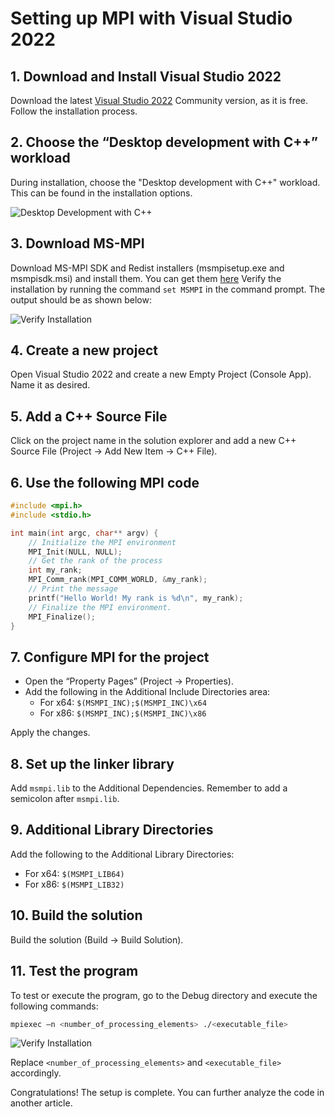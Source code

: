 
# Setting up MPI with Visual Studio 2022

## 1. Download and Install Visual Studio 2022

Download the latest [Visual Studio 2022](https://visualstudio.microsoft.com/downloads/) Community version, as it is free. Follow the installation process.

## 2. Choose the “Desktop development with C++” workload

During installation, choose the "Desktop development with C++" workload. This can be found in the installation options.

![Desktop Development with C++](link_to_pic2)

## 3. Download MS-MPI

Download MS-MPI SDK and Redist installers (msmpisetup.exe and msmpisdk.msi) and install them.
You can get them [here](https://www.microsoft.com/en-us/download/details.aspx?id=105289)
Verify the installation by running the command `set MSMPI` in the command prompt. The output should be as shown below:

![Verify Installation](link_to_pic3)

## 4. Create a new project

Open Visual Studio 2022 and create a new Empty Project (Console App). Name it as desired.

## 5. Add a C++ Source File

Click on the project name in the solution explorer and add a new C++ Source File (Project -> Add New Item -> C++ File).

## 6. Use the following MPI code

```cpp
#include <mpi.h>
#include <stdio.h>

int main(int argc, char** argv) {
    // Initialize the MPI environment
    MPI_Init(NULL, NULL);
    // Get the rank of the process
    int my_rank;
    MPI_Comm_rank(MPI_COMM_WORLD, &my_rank);
    // Print the message
    printf("Hello World! My rank is %d\n", my_rank);
    // Finalize the MPI environment.
    MPI_Finalize();
}
```

## 7. Configure MPI for the project

- Open the “Property Pages” (Project -> Properties).
- Add the following in the Additional Include Directories area:
  - For x64: `$(MSMPI_INC);$(MSMPI_INC)\x64`
  - For x86: `$(MSMPI_INC);$(MSMPI_INC)\x86`

Apply the changes.

## 8. Set up the linker library

Add `msmpi.lib` to the Additional Dependencies. Remember to add a semicolon after `msmpi.lib`.

## 9. Additional Library Directories

Add the following to the Additional Library Directories:
- For x64: `$(MSMPI_LIB64)`
- For x86: `$(MSMPI_LIB32)`

## 10. Build the solution

Build the solution (Build -> Build Solution).

## 11. Test the program

To test or execute the program, go to the Debug directory and execute the following commands:

```bash
mpiexec –n <number_of_processing_elements> ./<executable_file>
```
![Verify Installation](link_to_pic3)

Replace `<number_of_processing_elements>` and `<executable_file>` accordingly.

Congratulations! The setup is complete. You can further analyze the code in another article.